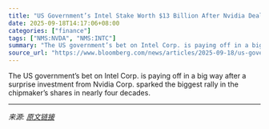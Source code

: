 ```yaml
---
title: "US Government’s Intel Stake Worth $13 Billion After Nvidia Deal"
date: 2025-09-18T14:17:06+08:00
categories: ["finance"]
tags: ["NMS:NVDA", "NMS:INTC"]
summary: "The US government’s bet on Intel Corp. is paying off in a big way after a surprise investment from Nvidia Corp. sparked the biggest rally in the chipmaker’s shares in nearly four decades."
source_url: "https://www.bloomberg.com/news/articles/2025-09-18/us-government-s-intel-stake-worth-14-billion-after-nvidia-deal"
---
```


The US government’s bet on Intel Corp. is paying off in a big way after a surprise investment from Nvidia Corp. sparked the biggest rally in the chipmaker’s shares in nearly four decades.

---

*来源: [原文链接](https://www.bloomberg.com/news/articles/2025-09-18/us-government-s-intel-stake-worth-14-billion-after-nvidia-deal)*
